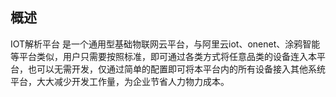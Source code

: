 ## 概述

IOT解析平台 是一个通用型基础物联网云平台，与阿里云iot、onenet、涂鸦智能等平台类似，用户只需要按照标准，即可通过各类方式将任意品类的设备连入本平台，也可以无需开发，仅通过简单的配置即可将本平台内的所有设备接入其他系统平台，大大减少开发工作量，为企业节省人力物力成本。
